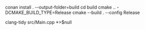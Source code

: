 conan install . --output-folder=build
cd build
cmake .. -DCMAKE_BUILD_TYPE=Release
cmake --build . --config Release

clang-tidy src/Main.cpp  *>$null